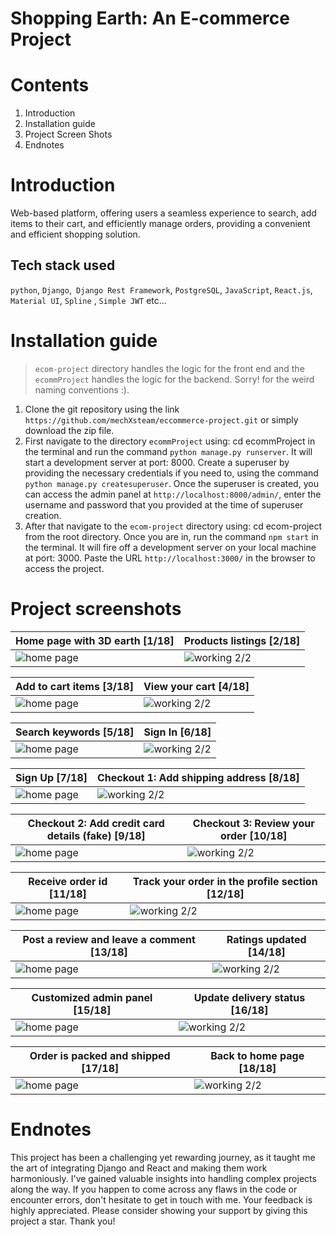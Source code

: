 # Shopping Earth: An E-commerce Project

# Contents

1. Introduction
2. Installation guide
3. Project Screen Shots
4. Endnotes

# Introduction

Web-based platform, offering users a seamless experience to search, add items to their cart, and efficiently manage
orders,
providing a convenient and efficient shopping solution.

## Tech stack used

`python`, `Django`,` Django Rest Framework`,  `PostgreSQL`, `JavaScript`, `React.js`, `Material UI`, `Spline`
, `Simple JWT` etc...

# Installation guide

> `ecom-project` directory handles the logic for the front end and the `ecommProject` handles the
> logic for the backend. Sorry! for the weird
> naming conventions :).

1. Clone the git repository using the link ```https://github.com/mechXsteam/eccommerce-project.git``` or simply download
   the zip file.
2. First navigate to the directory `ecommProject` using: cd ecommProject in the terminal and run the
   command `python manage.py runserver`. It will start a
   development server at port: 8000. Create a superuser by providing the necessary credentials if you need to, using
   the command `python manage.py createsuperuser`.
   Once the superuser is created, you can access the admin panel at `http://localhost:8000/admin/`, enter the username
   and password that you provided at the time of
   superuser creation.
3. After that navigate to the `ecom-project` directory using: cd ecom-project from the root directory. Once you are in,
   run the command `npm start` in the terminal.
   It will fire off a development server on your local machine at port: 3000. Paste the URL `http://localhost:3000/` in
   the browser to access the project.

# Project screenshots

| Home page with 3D earth [1/18]                                                        | Products listings [2/18]                                                                |
|---------------------------------------------------------------------------------------|-----------------------------------------------------------------------------------------|
| ![home page](https://i.pinimg.com/750x/4c/39/d0/4c39d0065effb228a32eaaa8aaee55c7.jpg) | ![working 2/2](https://i.pinimg.com/750x/19/13/b6/1913b69d154ffb724214e3a991e7a226.jpg) |

| Add to cart items [3/18]                                                              | View your cart [4/18]                                                                   |
|---------------------------------------------------------------------------------------|-----------------------------------------------------------------------------------------|
| ![home page](https://i.pinimg.com/750x/b6/f9/c7/b6f9c798ba64ac5818903d19b2c8390b.jpg) | ![working 2/2](https://i.pinimg.com/750x/dd/64/1f/dd641f352a5a6cfabe406a932e2c6e6e.jpg) |

| Search keywords [5/18]                                                                | Sign In [6/18]                                                                          |
|---------------------------------------------------------------------------------------|-----------------------------------------------------------------------------------------|
| ![home page](https://i.pinimg.com/750x/46/a6/7a/46a67a6d7be275b205a9f721ece0d395.jpg) | ![working 2/2](https://i.pinimg.com/750x/a7/10/d5/a710d5dab5d13a3be315642362ae61bc.jpg) |

| Sign Up [7/18]                                                                        | Checkout 1: Add shipping address [8/18]                                                 |
|---------------------------------------------------------------------------------------|-----------------------------------------------------------------------------------------|
| ![home page](https://i.pinimg.com/750x/bd/29/a2/bd29a27ab79104b23e1f03a8d38ea97a.jpg) | ![working 2/2](https://i.pinimg.com/750x/43/f9/2d/43f92dcc77ad1f9d8b3200ce7cbdd700.jpg) |

| Checkout 2: Add credit card details (fake) [9/18]                                     | Checkout 3: Review your order [10/18]                                                   |
|---------------------------------------------------------------------------------------|-----------------------------------------------------------------------------------------|
| ![home page](https://i.pinimg.com/750x/17/0d/d7/170dd7ab55f5986349482484b4544d03.jpg) | ![working 2/2](https://i.pinimg.com/750x/d8/50/8b/d8508b8a9b97044e6be1f5ba39068d20.jpg) |

| Receive order id [11/18]                                                              | Track your order in the profile section [12/18]                                         |
|---------------------------------------------------------------------------------------|-----------------------------------------------------------------------------------------|
| ![home page](https://i.pinimg.com/750x/9e/58/c2/9e58c2011cb43c1f5f60f9675fb0b002.jpg) | ![working 2/2](https://i.pinimg.com/750x/7e/7f/ea/7e7fea4dc321ef87e5b6b3415792ec9a.jpg) |

| Post a review and leave a comment [13/18]                                             | Ratings updated [14/18]                                                                 |
|---------------------------------------------------------------------------------------|-----------------------------------------------------------------------------------------|
| ![home page](https://i.pinimg.com/750x/eb/9c/9e/eb9c9edd9d54001b15e32e7fc41a49ce.jpg) | ![working 2/2](https://i.pinimg.com/750x/8c/aa/28/8caa2831b167876ff9a0590302d14d21.jpg) |

| Customized admin panel [15/18]                                                        | Update delivery status [16/18]                                                          |
|---------------------------------------------------------------------------------------|-----------------------------------------------------------------------------------------|
| ![home page](https://i.pinimg.com/750x/b8/ec/86/b8ec86c55abc831bc9725129f05f3e99.jpg) | ![working 2/2](https://i.pinimg.com/750x/9a/1b/18/9a1b18e7619a874c78947415d5f695c8.jpg) |

| Order is packed and shipped [17/18]                                                   | Back to home page [18/18]                                                               |
|---------------------------------------------------------------------------------------|-----------------------------------------------------------------------------------------|
| ![home page](https://i.pinimg.com/750x/3a/d0/d0/3ad0d0c71f0be358d0b27ff2bad6ddf1.jpg) | ![working 2/2](https://i.pinimg.com/750x/4c/39/d0/4c39d0065effb228a32eaaa8aaee55c7.jpg) |

# Endnotes

This project has been a challenging yet rewarding journey, as it taught me the art of integrating Django and React and 
making them work harmoniously. I've gained valuable insights into handling complex projects along the way. If you happen
to come across any flaws in the code or encounter errors, don't hesitate to get in touch with me. Your feedback is highly
appreciated. Please consider showing your support by giving this project a star. Thank you!
